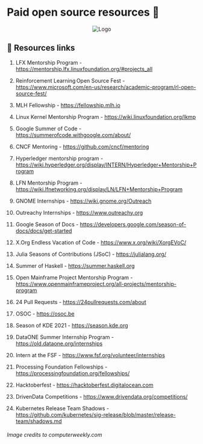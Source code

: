 # Paid open source resources 📙

<p align="center">
  <img src="https://www.computerweekly.com/visuals/ComputerWeekly/Hero%20Images/open-source-fotolia.jpg" alt="Logo">
</p>

## 🚧 Resources links

1. LFX Mentorship Program - https://mentorship.lfx.linuxfoundation.org/#projects_all

2. Reinforcement Learning Open Source Fest - https://www.microsoft.com/en-us/research/academic-program/rl-open-source-fest/

3. MLH Fellowship - https://fellowship.mlh.io

4. Linux Kernel Mentorship Program - https://wiki.linuxfoundation.org/lkmp 

5. Google Summer of Code - https://summerofcode.withgoogle.com/about/

6. CNCF Mentoring - https://github.com/cncf/mentoring

7. Hyperledger mentorship program -https://wiki.hyperledger.org/display/INTERN/Hyperledger+Mentorship+Program

8. LFN Mentorship Program - https://wiki.lfnetworking.org/display/LN/LFN+Mentorship+Program

9. GNOME Internships - https://wiki.gnome.org/Outreach

10. Outreachy Internships - https://www.outreachy.org

11. Google Season of Docs - https://developers.google.com/season-of-docs/docs/get-started

12. X.Org Endless Vacation of Code - https://www.x.org/wiki/XorgEVoC/

13. Julia Seasons of Contributions (JSoC) - https://julialang.org/

14. Summer of Haskell - https://summer.haskell.org

15. Open Mainframe Project Mentorship Program -https://www.openmainframeproject.org/all-projects/mentorship-program

16. 24 Pull Requests - https://24pullrequests.com/about

17. OSOC - https://osoc.be

18. Season of KDE 2021 - https://season.kde.org

19. DataONE Summer Internship Program - https://old.dataone.org/internships

20. Intern at the FSF - https://www.fsf.org/volunteer/internships

21. Processing Foundation Fellowships - https://processingfoundation.org/fellowships/

22. Hacktoberfest - https://hacktoberfest.digitalocean.com

23. DrivenData Competitions - https://www.drivendata.org/competitions/

24. Kubernetes Release Team Shadows - https://github.com/kubernetes/sig-release/blob/master/release-team/shadows.md



###### Image credits to computerweekly.com
